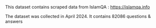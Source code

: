This dataset contains scraped data from IslamQA : https://islamqa.info

The dataset was collected in April 2024.
It contains 82086 questions & answers
